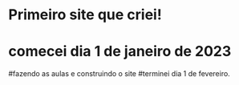 #  Primeiro site que criei!
#  comecei dia 1 de janeiro de 2023 
#fazendo as aulas e construindo o site
#terminei dia 1 de fevereiro. 
